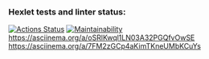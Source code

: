 ### Hexlet tests and linter status:
[![Actions Status](https://github.com/DPonomarev23/frontend-project-44/workflows/hexlet-check/badge.svg)](https://github.com/DPonomarev23/frontend-project-44/actions)
[![Maintainability](https://api.codeclimate.com/v1/badges/838fdb695fa43bac9810/maintainability)](https://codeclimate.com/github/DPonomarev23/frontend-project-44/maintainability)
https://asciinema.org/a/oSRlKwql1LN03A32PGQfvOwSE
https://asciinema.org/a/7FM2zGCp4aKimTKneUMbKCuYs